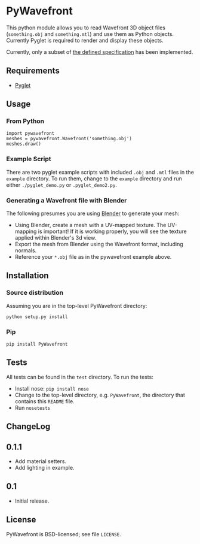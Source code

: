 PyWavefront
===========

This python module allows you to read Wavefront 3D object files
(`something.obj` and `something.mtl`) and use them as Python objects.
Currently Pyglet is required to render and display these objects.

Currently, only a subset of [the defined
specification](https://en.wikipedia.org/wiki/Wavefront_.obj_file) has
been implemented.

Requirements
------------

* [Pyglet](http://www.pyglet.org/)

Usage
-----

### From Python

    import pywavefront
    meshes = pywavefront.Wavefront('something.obj')
    meshes.draw()

### Example Script

There are two pyglet example scripts with included `.obj` and `.mtl` files in the `example` directory. To run them, change to the `example`
directory and run either `./pyglet_demo.py` or `.pyglet_demo2.py`.

### Generating a Wavefront file with Blender

The following presumes you are using [Blender](http://www.blender.org/) to generate your mesh:

* Using Blender, create a mesh with a UV-mapped texture. The UV-mapping is important! If it is working properly, you will see the texture applied within Blender's 3d view.
* Export the mesh from Blender using the Wavefront format, including normals.
* Reference your `*.obj` file as in the pywavefront example above.

Installation
------------

### Source distribution

Assuming you are in the top-level PyWavefront directory:

    python setup.py install

### Pip

    pip install PyWavefront

Tests
-----

All tests can be found in the `test` directory. To run the tests:

* Install nose: `pip install nose`
* Change to the top-level directory, e.g. `PyWavefront`, the directory that contains this `README` file.
* Run `nosetests`

ChangeLog
---------

## 0.1.1
* Add material setters.
* Add lighting in example.

## 0.1
* Initial release.

License
-------

PyWavefront is BSD-licensed; see file `LICENSE`.
